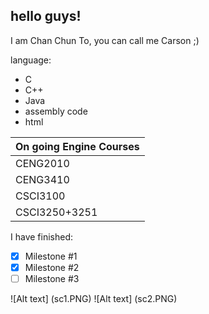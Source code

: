 ## hello guys!
I am Chan Chun To, you can call me Carson ;)

language:
* C
* C++
* Java
* assembly code
* html

|	On going Engine Courses		|
|--------------------------|
|CENG2010|Digital Logic Design Lab|
|CENG3410|Smart Hardware Design|
|CSCI3100|Software Enginerring|
|CSCI3250+3251|Computer And Society+Enginerring Practicum|

I have finished:
- [X] Milestone #1
- [X] Milestone #2
- [ ] Milestone #3

![Alt text] (sc1.PNG)
![Alt text] (sc2.PNG)

